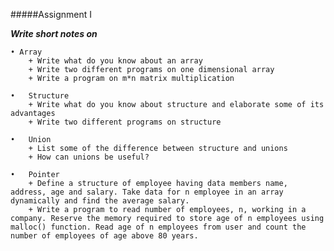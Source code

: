 #####Assignment I

___Write short notes on___

    • Array
        + Write what do you know about an array
		+ Write two different programs on one dimensional array
		+ Write a program on m*n matrix multiplication
	
	•	Structure
		+ Write what do you know about structure and elaborate some of its advantages
		+ Write two different programs on structure
	
	•	Union
		+ List some of the difference between structure and unions
		+ How can unions be useful?
	
	•	Pointer
		+ Define a structure of employee having data members name, address, age and salary. Take data for n employee in an array dynamically and find the average salary.
		+ Write a program to read number of employees, n, working in a company. Reserve the memory required to store age of n employees using malloc() function. Read age of n employees from user and count the number of employees of age above 80 years.